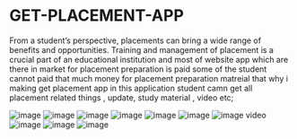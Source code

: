 # GET-PLACEMENT-APP
 
From a student’s perspective, placements can bring a wide range of benefits and opportunities. Training and management of placement is a crucial part of an educational institution and most of website app which are there in market for placement preparation is paid some of the student cannot paid that much money for placement preparation matreial that why i making get placement app in this application student camn get all placement related things , update, study material , video  etc;


![image](https://user-images.githubusercontent.com/80140167/186171634-36f30e5c-891a-4694-b5aa-b8ea44301154.png)
![image](https://user-images.githubusercontent.com/80140167/186171659-4714b593-5908-42ba-b3f4-497ccea4fce8.png)
![image](https://user-images.githubusercontent.com/80140167/186171685-58ae4c39-3fbb-4c76-87df-19d97335a0ee.png)
![image](https://user-images.githubusercontent.com/80140167/186171725-8ffe3f50-055c-4777-9f83-7eddf0fb38ee.png)
![image](https://user-images.githubusercontent.com/80140167/186171756-2f028ef7-0280-431e-b5a4-001d1712f906.png)
![image](https://user-images.githubusercontent.com/80140167/186171788-33448c52-631d-4346-a3e1-924d6f22c51d.png)
![image](https://user-images.githubusercontent.com/80140167/186171807-d77053a6-f62f-486b-ab83-ce4c67fae46c.png)
video
![image](https://user-images.githubusercontent.com/80140167/186171854-d50d7666-385b-435d-8540-2889fb3132ff.png)
![image](https://user-images.githubusercontent.com/80140167/186171878-a6ed4b5b-8660-4300-bba2-9765bbe2c789.png)
![image](https://user-images.githubusercontent.com/80140167/186171909-b6679352-dd7c-42b9-afbd-c25cf1574373.png)
